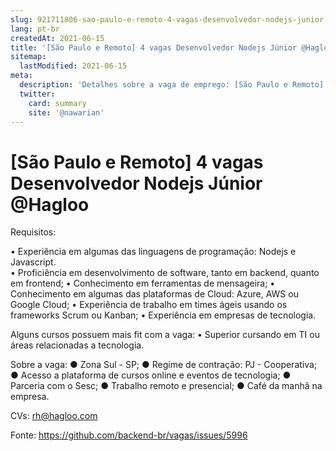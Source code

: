```yaml
---
slug: 921711806-sao-paulo-e-remoto-4-vagas-desenvolvedor-nodejs-junior-at-hagloo
lang: pt-br
createdAt: 2021-06-15
title: '[São Paulo e Remoto] 4 vagas Desenvolvedor Nodejs Júnior @Hagloo - Vaga de Emprego'
sitemap:
  lastModified: 2021-06-15
meta:
  description: 'Detalhes sobre a vaga de emprego: [São Paulo e Remoto] 4 vagas Desenvolvedor Nodejs Júnior @Hagloo'
  twitter:
    card: summary
    site: '@nawarian'
---
```


# [São Paulo e Remoto] 4 vagas Desenvolvedor Nodejs Júnior @Hagloo

Requisitos:

• Experiência em algumas das linguagens de programação: Nodejs e Javascript.  
• Proficiência em desenvolvimento de software, tanto em backend, quanto em frontend;
• Conhecimento em ferramentas de mensageira;
• Conhecimento em algumas das plataformas de Cloud: Azure, AWS ou Google Cloud;
• Experiência de trabalho em times ágeis usando os frameworks Scrum ou Kanban;
• Experiência em empresas de tecnologia.

Alguns cursos possuem mais fit com a vaga:
• Superior cursando em TI ou áreas relacionadas a tecnologia.
 
Sobre a vaga:
● Zona Sul - SP;
● Regime de contração: PJ - Cooperativa;
● Acesso a plataforma de cursos online e eventos de tecnologia;
● Parceria com o Sesc;
● Trabalho remoto e presencial;
● Café da manhã na empresa.

CVs: rh@hagloo.com


Fonte: https://github.com/backend-br/vagas/issues/5996